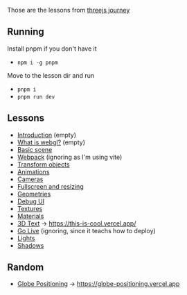 Those are the lessons from [threejs journey](https://threejs-journey.com/)

## Running
Install pnpm if you don't have it
- `npm i -g pnpm`

Move to the lesson dir and run
- `pnpm i`
- `pnpm run dev`

## Lessons
- [Introduction](./lesson-01) (empty)
- [What is webgl?](./lesson-02) (empty)
- [Basic scene](./lesson-03)
- [Webpack](./lesson-03) (ignoring as I'm using vite)
- [Transform objects](./lesson-05)
- [Animations](./lesson-06)
- [Cameras](./lesson-07)
- [Fullscreen and resizing](./lesson-08)
- [Geometries](./lesson-09)
- [Debug UI](./lesson-10)
- [Textures](./lesson-11)
- [Materials](./lesson-12)
- [3D Text](./lesson-13) -> https://this-is-cool.vercel.app/
- [Go Live](./lesson-14) (ignoring, since it teachs how to deploy)
- [Lights](./lesson-15)
- [Shadows](./lesson-16)

## Random
- [Globe Positioning](./globe-positioning) -> https://globe-positioning.vercel.app